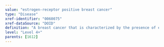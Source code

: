 ```yaml
---
value: "estrogen-receptor positive breast cancer"
type: "Disease"
xref-identifier: "0060075"
xref-dataSource: "DOID"
definition: "A breast cancer that is characterized by the presence of estrogen receptors."
level: "Level 4+"
parents: [1612]
---
```

